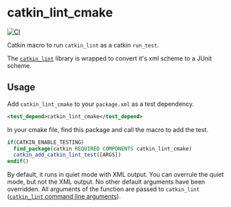 # catkin_lint_cmake

[![CI](https://github.com/tue-robotics/catkin_lint_cmake/workflows/CI/badge.svg)](https://github.com/tue-robotics/catkin_lint_cmake/actions)

Catkin macro to run `catkin_lint` as a catkin `run_test`.

The [`catkin_lint`](https://github.com/fkie/catkin_lint) library is wrapped to convert it's xml scheme to a JUnit scheme.

## Usage

Add `catkin_lint_cmake` to your `package.xml` as a test dependency.

```xml
<test_depend>catkin_lint_cmake</test_depend>
```

In your cmake file, find this package and call the macro to add the test.

```cmake
if(CATKIN_ENABLE_TESTING)
  find_package(catkin REQUIRED COMPONENTS catkin_lint_cmake)
  catkin_add_catkin_lint_test([ARGS])
endif()
```

By default, it runs in quiet mode with XML output. You can overrule the quiet mode, but not the XML output. No other default arguments have been overridden.
All arguments of the function are passed to `catkin_lint` ([`catkin_lint` command line arguments](https://fkie.github.io/catkin_lint/usage/)).
